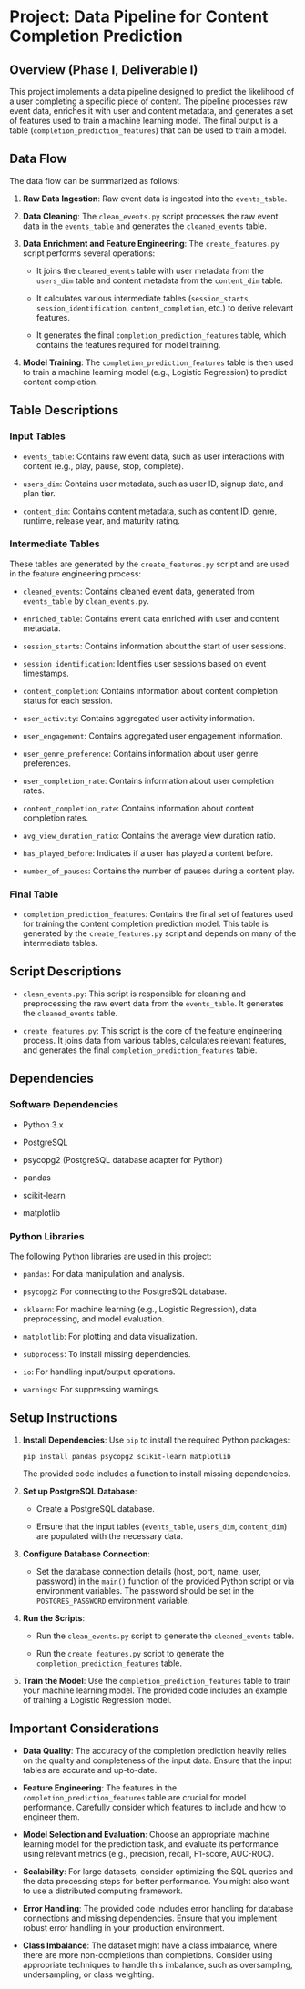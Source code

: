 # Project: Data Pipeline for Content Completion Prediction

## Overview (Phase I, Deliverable I)

This project implements a data pipeline designed to predict the likelihood of a user completing a specific piece of content. The pipeline processes raw event data, enriches it with user and content metadata, and generates a set of features used to train a machine learning model. The final output is a table (`completion_prediction_features`) that can be used to train a model.

## Data Flow

The data flow can be summarized as follows:

1.  **Raw Data Ingestion**: Raw event data is ingested into the `events_table`.

2.  **Data Cleaning**: The `clean_events.py` script processes the raw event data in the `events_table` and generates the `cleaned_events` table.

3.  **Data Enrichment and Feature Engineering**: The `create_features.py` script performs several operations:

    * It joins the `cleaned_events` table with user metadata from the `users_dim` table and content metadata from the `content_dim` table.

    * It calculates various intermediate tables (`session_starts`, `session_identification`, `content_completion`, etc.) to derive relevant features.

    * It generates the final `completion_prediction_features` table, which contains the features required for model training.

4.  **Model Training**: The `completion_prediction_features` table is then used to train a machine learning model (e.g., Logistic Regression) to predict content completion.

## Table Descriptions

### Input Tables

* `events_table`: Contains raw event data, such as user interactions with content (e.g., play, pause, stop, complete).

* `users_dim`: Contains user metadata, such as user ID, signup date, and plan tier.

* `content_dim`: Contains content metadata, such as content ID, genre, runtime, release year, and maturity rating.

### Intermediate Tables

These tables are generated by the `create_features.py` script and are used in the feature engineering process:

* `cleaned_events`: Contains cleaned event data, generated from `events_table` by `clean_events.py`.

* `enriched_table`: Contains event data enriched with user and content metadata.

* `session_starts`: Contains information about the start of user sessions.

* `session_identification`: Identifies user sessions based on event timestamps.

* `content_completion`: Contains information about content completion status for each session.

* `user_activity`: Contains aggregated user activity information.

* `user_engagement`: Contains aggregated user engagement information.

* `user_genre_preference`: Contains information about user genre preferences.

* `user_completion_rate`: Contains information about user completion rates.

* `content_completion_rate`: Contains information about content completion rates.

* `avg_view_duration_ratio`: Contains the average view duration ratio.

* `has_played_before`: Indicates if a user has played a content before.

* `number_of_pauses`: Contains the number of pauses during a content play.

### Final Table

* `completion_prediction_features`: Contains the final set of features used for training the content completion prediction model. This table is generated by the `create_features.py` script and depends on many of the intermediate tables.

## Script Descriptions

* `clean_events.py`: This script is responsible for cleaning and preprocessing the raw event data from the `events_table`. It generates the `cleaned_events` table.

* `create_features.py`: This script is the core of the feature engineering process. It joins data from various tables, calculates relevant features, and generates the final `completion_prediction_features` table.

## Dependencies

### Software Dependencies

* Python 3.x

* PostgreSQL

* psycopg2 (PostgreSQL database adapter for Python)

* pandas

* scikit-learn

* matplotlib

### Python Libraries

The following Python libraries are used in this project:

* `pandas`: For data manipulation and analysis.

* `psycopg2`: For connecting to the PostgreSQL database.

* `sklearn`: For machine learning (e.g., Logistic Regression), data preprocessing, and model evaluation.

* `matplotlib`: For plotting and data visualization.

* `subprocess`: To install missing dependencies.

* `io`: For handling input/output operations.

* `warnings`: For suppressing warnings.

## Setup Instructions

1.  **Install Dependencies**: Use `pip` to install the required Python packages:

    ```
    pip install pandas psycopg2 scikit-learn matplotlib
    ```

    The provided code includes a function to install missing dependencies.

2.  **Set up PostgreSQL Database**:

    * Create a PostgreSQL database.

    * Ensure that the input tables (`events_table`, `users_dim`, `content_dim`) are populated with the necessary data.

3.  **Configure Database Connection**:

    * Set the database connection details (host, port, name, user, password) in the `main()` function of the provided Python script or via environment variables. The password should be set in the `POSTGRES_PASSWORD` environment variable.

4.  **Run the Scripts**:

    * Run the `clean_events.py` script to generate the `cleaned_events` table.

    * Run the `create_features.py` script to generate the `completion_prediction_features` table.

5.  **Train the Model**: Use the `completion_prediction_features` table to train your machine learning model. The provided code includes an example of training a Logistic Regression model.

## Important Considerations

* **Data Quality**: The accuracy of the completion prediction heavily relies on the quality and completeness of the input data. Ensure that the input tables are accurate and up-to-date.

* **Feature Engineering**: The features in the `completion_prediction_features` table are crucial for model performance. Carefully consider which features to include and how to engineer them.

* **Model Selection and Evaluation**: Choose an appropriate machine learning model for the prediction task, and evaluate its performance using relevant metrics (e.g., precision, recall, F1-score, AUC-ROC).

* **Scalability**: For large datasets, consider optimizing the SQL queries and the data processing steps for better performance. You might also want to use a distributed computing framework.

* **Error Handling**: The provided code includes error handling for database connections and missing dependencies. Ensure that you implement robust error handling in your production environment.

* **Class Imbalance**: The dataset might have a class imbalance, where there are more non-completions than completions. Consider using appropriate techniques to handle this imbalance, such as oversampling, undersampling, or class weighting.
